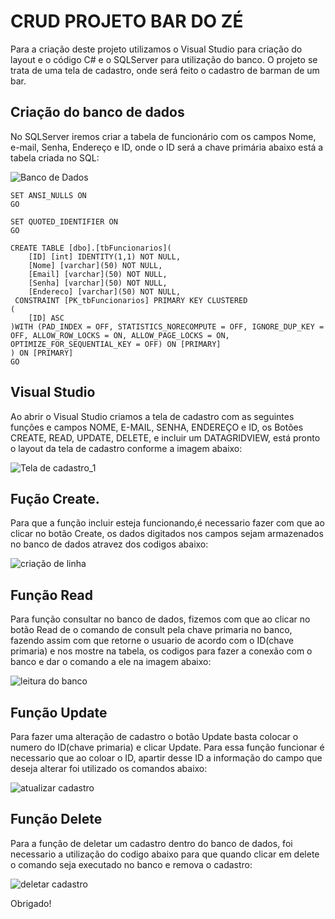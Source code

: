 # CRUD PROJETO BAR DO ZÉ

Para a criação deste projeto utilizamos o Visual Studio para criação do layout e o código C# e o SQLServer para utilização do banco. O projeto se trata de uma tela de cadastro, onde será feito o cadastro de barman de um bar.

## Criação do banco de dados
No SQLServer iremos criar a tabela de funcionário com os campos Nome, e-mail, Senha, Endereço e ID, onde o ID será a chave primária abaixo está a tabela criada no SQL:

![Banco de Dados](https://user-images.githubusercontent.com/105616979/168860781-8671e2fd-4461-40a1-b8e7-16d18e51736f.jpg)


```
SET ANSI_NULLS ON
GO

SET QUOTED_IDENTIFIER ON
GO

CREATE TABLE [dbo].[tbFuncionarios](
	[ID] [int] IDENTITY(1,1) NOT NULL,
	[Nome] [varchar](50) NOT NULL,
	[Email] [varchar](50) NOT NULL,
	[Senha] [varchar](50) NOT NULL,
	[Endereco] [varchar](50) NOT NULL,
 CONSTRAINT [PK_tbFuncionarios] PRIMARY KEY CLUSTERED 
(
	[ID] ASC
)WITH (PAD_INDEX = OFF, STATISTICS_NORECOMPUTE = OFF, IGNORE_DUP_KEY = OFF, ALLOW_ROW_LOCKS = ON, ALLOW_PAGE_LOCKS = ON, OPTIMIZE_FOR_SEQUENTIAL_KEY = OFF) ON [PRIMARY]
) ON [PRIMARY]
GO
```

## Visual Studio
Ao abrir o Visual Studio  criamos a tela de cadastro com as seguintes funções e campos NOME, E-MAIL, SENHA, ENDEREÇO e ID, os Botões CREATE, READ, UPDATE, DELETE, e incluir um DATAGRIDVIEW, está pronto o layout da tela de cadastro conforme a imagem abaixo:

![Tela de cadastro_1](https://user-images.githubusercontent.com/105616979/168852197-9f5a47ef-9c8c-4135-a6f0-183231c887a2.jpg)

## Fução Create.
Para que a função incluir esteja funcionando,é necessario fazer com que ao clicar no botão Create, os dados digitados nos campos sejam armazenados no banco de dados atravez dos codigos abaixo:

![criação de linha](https://user-images.githubusercontent.com/105616979/168923258-26c1edbe-5baf-49b7-b1fd-ecf1241be8d9.png)

## Função Read
Para função consultar no banco de dados, fizemos com que ao clicar no botão Read de o comando de consult pela chave primaria no banco, fazendo assim com que retorne o usuario de acordo com o ID(chave primaria) e nos mostre na tabela, os codigos para fazer a conexão com o banco e dar o comando a ele na imagem abaixo:

![leitura do banco](https://user-images.githubusercontent.com/105616979/168923496-ed2da6f4-3838-482b-8a59-1e152d636391.png)


## Função Update

Para fazer uma alteração de cadastro o botão Update basta colocar o numero do ID(chave primaria) e clicar Update. Para essa função funcionar é necessario que ao coloar o ID, apartir desse ID a informação do campo que deseja alterar foi utilizado os comandos abaixo:

![atualizar cadastro](https://user-images.githubusercontent.com/105616979/168923554-f3c68df9-439c-40b8-ac82-1aa773da2d7e.png)


## Função Delete

Para a função de deletar um cadastro dentro do banco de dados, foi necessario a utilização do codigo abaixo para que quando clicar em delete o comando seja executado no banco e remova o cadastro:

![deletar cadastro](https://user-images.githubusercontent.com/105616979/168923658-404fd7a5-b3c7-44d9-8b50-314428d0ec20.png)


Obrigado!

